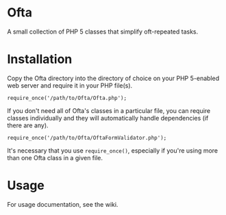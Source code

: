 # Ofta

A small collection of PHP 5 classes that simplify oft-repeated tasks.

# Installation

Copy the Ofta directory into the directory of choice on your PHP 5-enabled web server and require it in your PHP file(s).

    require_once('/path/to/Ofta/Ofta.php');

If you don't need all of Ofta's classes in a particular file, you can require classes individually and they will automatically handle dependencies (if there are any).

    require_once('/path/to/Ofta/OftaFormValidator.php');

It's necessary that you use `require_once()`, especially if you're using more than one Ofta class in a given file.

# Usage

For usage documentation, see the wiki.